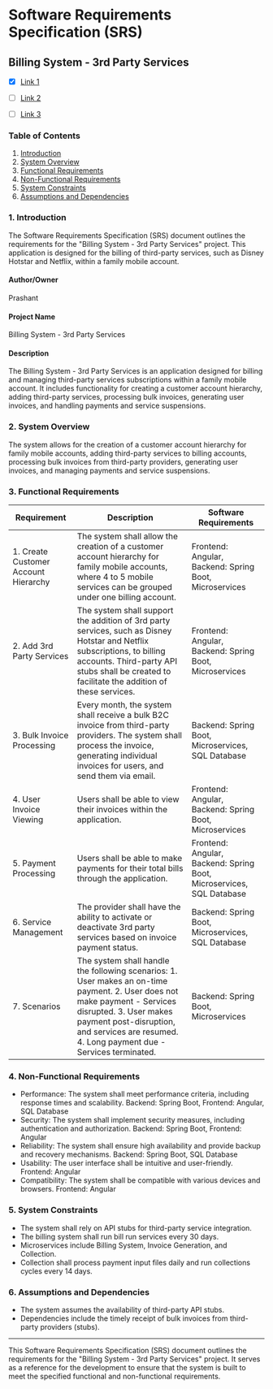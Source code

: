 # Software Requirements Specification (SRS)
## Billing System - 3rd Party Services

- [x] <a href="https://example.com">Link 1</a>
- [ ] <a href="https://example.com">Link 2</a>
- [ ] <a href="https://example.com">Link 3</a>


### Table of Contents
1. [Introduction](#1-introduction)
2. [System Overview](#2-system-overview)
3. [Functional Requirements](#3-functional-requirements)
4. [Non-Functional Requirements](#4-non-functional-requirements)
5. [System Constraints](#5-system-constraints)
6. [Assumptions and Dependencies](#6-assumptions-and-dependencies)

### 1. Introduction
The Software Requirements Specification (SRS) document outlines the requirements for the "Billing System - 3rd Party Services" project. This application is designed for the billing of third-party services, such as Disney Hotstar and Netflix, within a family mobile account.

#### Author/Owner
Prashant

#### Project Name
Billing System - 3rd Party Services

#### Description
The Billing System - 3rd Party Services is an application designed for billing and managing third-party services subscriptions within a family mobile account. It includes functionality for creating a customer account hierarchy, adding third-party services, processing bulk invoices, generating user invoices, and handling payments and service suspensions.

### 2. System Overview
The system allows for the creation of a customer account hierarchy for family mobile accounts, adding third-party services to billing accounts, processing bulk invoices from third-party providers, generating user invoices, and managing payments and service suspensions.

### 3. Functional Requirements
| Requirement | Description | Software Requirements |
|-------------|-------------|-----------------------|
| 1. Create Customer Account Hierarchy | The system shall allow the creation of a customer account hierarchy for family mobile accounts, where 4 to 5 mobile services can be grouped under one billing account. | Frontend: Angular, Backend: Spring Boot, Microservices |
| 2. Add 3rd Party Services | The system shall support the addition of 3rd party services, such as Disney Hotstar and Netflix subscriptions, to billing accounts. Third-party API stubs shall be created to facilitate the addition of these services. | Frontend: Angular, Backend: Spring Boot, Microservices |
| 3. Bulk Invoice Processing | Every month, the system shall receive a bulk B2C invoice from third-party providers. The system shall process the invoice, generating individual invoices for users, and send them via email. | Backend: Spring Boot, Microservices, SQL Database |
| 4. User Invoice Viewing | Users shall be able to view their invoices within the application. | Frontend: Angular, Backend: Spring Boot, Microservices |
| 5. Payment Processing | Users shall be able to make payments for their total bills through the application. | Frontend: Angular, Backend: Spring Boot, Microservices, SQL Database |
| 6. Service Management | The provider shall have the ability to activate or deactivate 3rd party services based on invoice payment status. | Backend: Spring Boot, Microservices, SQL Database |
| 7. Scenarios | The system shall handle the following scenarios: 1. User makes an on-time payment. 2. User does not make payment - Services disrupted. 3. User makes payment post-disruption, and services are resumed. 4. Long payment due - Services terminated. | Backend: Spring Boot, Microservices |

### 4. Non-Functional Requirements
- Performance: The system shall meet performance criteria, including response times and scalability. Backend: Spring Boot, Frontend: Angular, SQL Database
- Security: The system shall implement security measures, including authentication and authorization. Backend: Spring Boot, Frontend: Angular
- Reliability: The system shall ensure high availability and provide backup and recovery mechanisms. Backend: Spring Boot, SQL Database
- Usability: The user interface shall be intuitive and user-friendly. Frontend: Angular
- Compatibility: The system shall be compatible with various devices and browsers. Frontend: Angular

### 5. System Constraints
- The system shall rely on API stubs for third-party service integration.
- The billing system shall run bill run services every 30 days.
- Microservices include Billing System, Invoice Generation, and Collection.
- Collection shall process payment input files daily and run collections cycles every 14 days.

### 6. Assumptions and Dependencies
- The system assumes the availability of third-party API stubs.
- Dependencies include the timely receipt of bulk invoices from third-party providers (stubs).

---

This Software Requirements Specification (SRS) document outlines the requirements for the "Billing System - 3rd Party Services" project. It serves as a reference for the development to ensure that the system is built to meet the specified functional and non-functional requirements.
